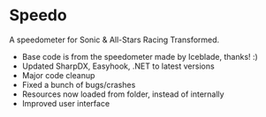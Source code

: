 # Speedo
A speedometer for Sonic &amp; All-Stars Racing Transformed.

* Base code is from the speedometer made by Iceblade, thanks! :)
* Updated SharpDX, Easyhook, .NET to latest versions
* Major code cleanup
* Fixed a bunch of bugs/crashes
* Resources now loaded from folder, instead of internally
* Improved user interface
